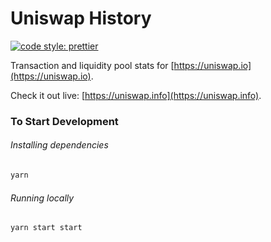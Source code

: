 # Uniswap History

[![code style: prettier](https://img.shields.io/badge/code_style-prettier-ff69b4.svg?style=flat-square)](https://github.com/prettier/prettier)

Transaction and liquidity pool stats for [https://uniswap.io](https://uniswap.io).

Check it out live: [https://uniswap.info](https://uniswap.info).

### To Start Development

###### Installing dependencies
```bash
yarn
```

###### Running locally
```bash
yarn start start
```
